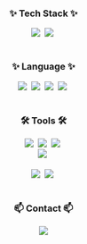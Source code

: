 

<h3 align="center">✨ Tech Stack ✨</h3>
<div align="center">
  <img src="https://img.shields.io/badge/flutter-44D2F2?style=for-the-badge&logo=flutter&logoColor=white" />&nbsp
  <img src="https://img.shields.io/badge/android-3DDC84?style=for-the-badge&logo=android&logoColor=white" />&nbsp
</div>



<br>

<h3 align="center">✨ Language ✨</h3>


<div align="center">
  <img src="https://img.shields.io/badge/java-F22233?style=for-the-badge&logo=openjdk&logoColor=white" />&nbsp
  <img src="https://img.shields.io/badge/python-4480A6?style=for-the-badge&logo=python&logoColor=white" />&nbsp
  <img src="https://img.shields.io/badge/dart-44D2F2?style=for-the-badge&logo=dart&logoColor=white" />&nbsp
  <img src="https://img.shields.io/badge/kotlin-8A26A6.svg?style=for-the-badge&logo=kotlin&logoColor=white" />&nbsp
</div>



<br>

<h3 align="center">🛠 Tools 🛠</h3>
<div align="center">
  <img src="https://img.shields.io/badge/git-F05033.svg?style=for-the-badge&logo=git&logoColor=white" />&nbsp
  <img src="https://img.shields.io/badge/github-181717.svg?style=for-the-badge&logo=github&logoColor=white" />&nbsp
  <img src="https://img.shields.io/badge/Notion-F3F3F3.svg?style=for-the-badge&logo=notion&logoColor=white" />&nbsp
</div>

<div align="center">
  <img src="https://img.shields.io/badge/figma-F24E1E.svg?style=for-the-badge&logo=figma&logoColor=white" />&nbsp
</div>

<br>

<div align="center">
  <img src="https://img.shields.io/badge/androidstudio-2C2C32.svg?style=for-the-badge&logo=androidstudio&logoColor=white" />&nbsp
  <img src="https://img.shields.io/badge/intellij-2C2C32.svg?style=for-the-badge&logo=intellij&logoColor=white" />&nbsp
<!--   <img src="https://img.shields.io/badge/Colab-2C2C32.svg?style=for-the-badge&logo=googlecolab&logoColor=F9AB00" />&nbsp -->
</div>

<br>

<h3 align="center">📫 Contact 📫</h3>
<div align="center">
  <a href="https://developer-comingsoon.tistory.com/">
    <img src="https://img.shields.io/badge/Tistory-1EBC8F?style=for-the-badge&logo=tistory&logoColor=white" />
  </a>
</div>
